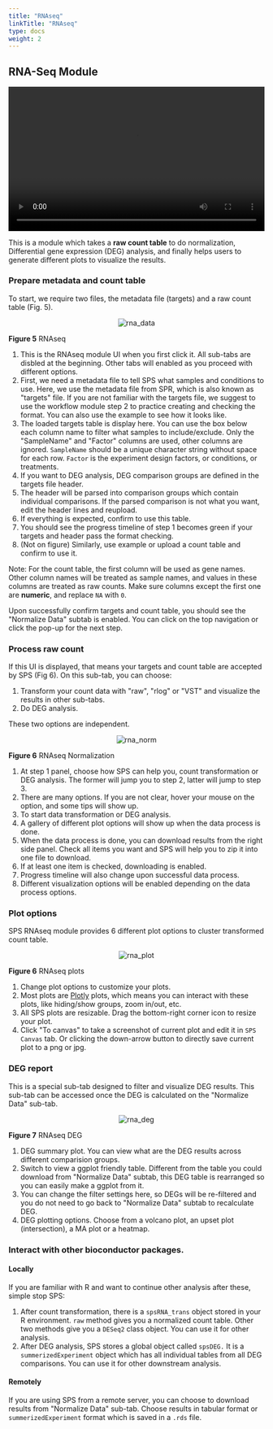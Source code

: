 ```yaml
---
title: "RNAseq"
linkTitle: "RNAseq"
type: docs
weight: 2
---
```


## RNA-Seq Module
<video style="width: 100%; aspect-ratio: 16 / 9"  controls>
    <source src="https://user-images.githubusercontent.com/35240440/199857988-525e4f50-df90-4bb5-bb3e-41142182ed83.mp4" type="video/mp4">
    Video cannot be loaded or your browser does not support the video tag.
</video>

This is a module which takes a **raw count table** to do normalization, 
Differential gene expression (DEG) analysis, and finally helps users to generate 
different plots to visualize the results. 


### Prepare metadata and count table
To start, we require two files, the metadata file (targets) and a raw count table (Fig. 5).  

<center>

![rna_data](../img/sps_rna_data.jpg)

</center>

**Figure 5** RNAseq 

1. This is the RNAseq module UI when you first click it. All sub-tabs are disbled 
at the beginning. Other tabs will enabled as you proceed with different options.
2. First, we need a metadata file to tell SPS what samples and conditions to use. 
Here, we use the metadata file from SPR, which is also known as "targets" file. 
If you are not familiar with the targets file, we suggest to use the workflow module 
step 2 to practice creating and checking the format. You can also use the example to 
see how it looks like. 
3. The loaded targets table is display here. You can use the box below each column 
name to filter what samples to include/exclude. Only the "SampleName" and "Factor"
columns are used, other columns are ignored. `SampleName` should be a unique character 
string without space for each row.  `Factor` is the experiment design factors, or 
conditions, or treatments. 
4. If you want to DEG analysis, DEG comparison groups are defined in the targets 
file header. 
5. The header will be parsed into comparison groups which contain individual comparisons.
If the parsed comparison is not what you want, edit the header lines and reupload.
6. If everything is expected, confirm to use this table. 
7. You should see the progress timeline of step 1 becomes green if your targets 
and header pass the format checking. 
8. (Not on  figure) Similarly, use example or upload a count table and confirm to use it. 

Note: For the count table, the first column will be used as gene names. Other column 
names will be treated as sample names, and values in these columns are treated as 
raw counts. Make sure columns except the first one are **numeric**, and replace `NA` 
with `0`.

Upon successfully confirm targets and count table, you should see the "Normalize Data"
subtab is enabled. You can click on the top navigation or click the pop-up for the next 
step. 

### Process raw count 
If this UI is displayed, that means your targets and count table are accepted by 
SPS (Fig 6). On this sub-tab, you can choose: 

1. Transform your count data with "raw", "rlog" or "VST" and visualize the results
in other sub-tabs.
2. Do DEG analysis. 

These two options are independent. 

<center>

![rna_norm](../img/sps_rna_norm.jpg)

</center>

**Figure 6** RNAseq Normalization

1. At step 1 panel, choose how SPS can help you, count transformation or DEG analysis. 
The former will jump you to step 2, latter will jump to step 3. 
2. There are many options. If you are not clear, hover your mouse on the option, 
and some tips will show up. 
3. To start data transformation or DEG analysis. 
4. A gallery of different plot options will show up when the data process is done. 
5. When the data process is done, you can download results from the right side panel.
Check all items you want and SPS will help you to zip it into one file to download.
6. If at least one item is checked, downloading is enabled. 
7. Progress timeline will also change upon successful data process.
8. Different visualization options will be enabled depending on the data process options. 


### Plot options

SPS RNAseq module provides 6 different plot options to cluster transformed count table. 

<center>

![rna_plot](../img/sps_rna_plot.jpg)

</center>

**Figure 6** RNAseq plots

1. Change plot options to customize your plots. 
2. Most plots are [Plotly](https://plotly.com) plots, which means you can interact 
with these plots, like hiding/show groups, zoom in/out, etc. 
3. All SPS plots are resizable. Drag the bottom-right corner icon to resize your 
plot.
4. Click "To canvas" to take a screenshot of current plot and edit it in `SPS Canvas`
tab. Or clicking the down-arrow button to directly save current plot to a png or jpg. 

### DEG report 
This is a special sub-tab designed to filter and visualize DEG results. This sub-tab 
can be accessed once the DEG is calculated on the "Normalize Data" sub-tab. 


<center>

![rna_deg](../img/sps_rna_deg.jpg)

</center>

**Figure 7** RNAseq DEG

1. DEG summary plot. You can view what are the DEG results across different comparision 
groups. 
2. Switch to view a ggplot friendly table. Different from the table you could download from 
"Normalize Data" subtab, this DEG table is rearranged so you can easily make a ggplot from it. 
3. You can change the filter settings here, so DEGs will be re-filtered and you do not need 
to go back to "Normalize Data" subtab to recalculate DEG. 
4. DEG plotting options. Choose from a volcano plot, an upset plot (intersection), 
a MA plot or a heatmap. 


### Interact with other bioconductor packages.

#### Locally
If you are familiar with R and want to continue other analysis after these, simple stop SPS: 

1. After count transformation, there is a `spsRNA_trans` object stored in your R 
environment. `raw` method gives you a normalized count table. Other two methods 
give you a `DESeq2` class object. You can use it for other analysis.
2.  After DEG analysis,  SPS stores a global object called `spsDEG.`
It is a `summerizedExperiment` object which has all individual tables from all 
DEG comparisons. You can use it for other downstream analysis.


#### Remotely
If you are using SPS from a remote server, you can choose to download results from 
"Normalize Data" sub-tab. Choose results in tabular format or `summerizedExperiment`
format which is saved in a `.rds` file. 
